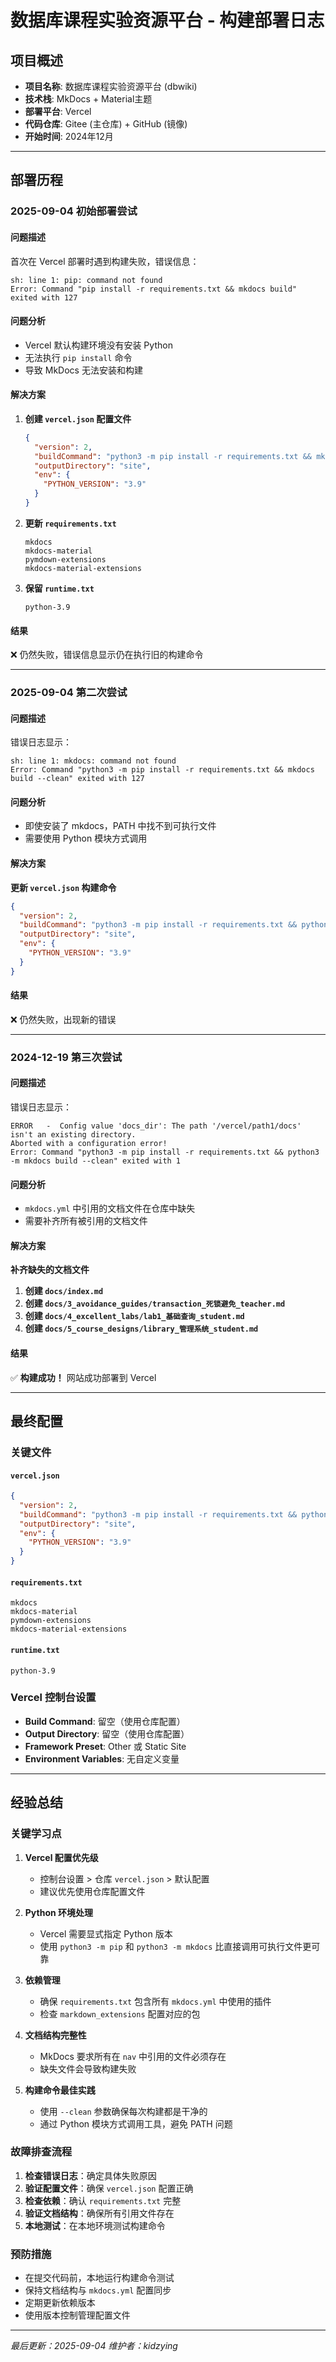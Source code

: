 # 数据库课程实验资源平台 - 构建部署日志

## 项目概述
- **项目名称**: 数据库课程实验资源平台 (dbwiki)
- **技术栈**: MkDocs + Material主题
- **部署平台**: Vercel
- **代码仓库**: Gitee (主仓库) + GitHub (镜像)
- **开始时间**: 2024年12月

---

## 部署历程

### 2025-09-04 初始部署尝试

#### 问题描述
首次在 Vercel 部署时遇到构建失败，错误信息：
```
sh: line 1: pip: command not found
Error: Command "pip install -r requirements.txt && mkdocs build" exited with 127
```

#### 问题分析
- Vercel 默认构建环境没有安装 Python
- 无法执行 `pip install` 命令
- 导致 MkDocs 无法安装和构建

#### 解决方案
1. **创建 `vercel.json` 配置文件**
   ```json
   {
     "version": 2,
     "buildCommand": "python3 -m pip install -r requirements.txt && mkdocs build --clean",
     "outputDirectory": "site",
     "env": {
       "PYTHON_VERSION": "3.9"
     }
   }
   ```

2. **更新 `requirements.txt`**
   ```
   mkdocs
   mkdocs-material
   pymdown-extensions
   mkdocs-material-extensions
   ```

3. **保留 `runtime.txt`**
   ```
   python-3.9
   ```

#### 结果
❌ 仍然失败，错误信息显示仍在执行旧的构建命令

---

### 2025-09-04 第二次尝试

#### 问题描述
错误日志显示：
```
sh: line 1: mkdocs: command not found
Error: Command "python3 -m pip install -r requirements.txt && mkdocs build --clean" exited with 127
```

#### 问题分析
- 即使安装了 mkdocs，PATH 中找不到可执行文件
- 需要使用 Python 模块方式调用

#### 解决方案
**更新 `vercel.json` 构建命令**
```json
{
  "version": 2,
  "buildCommand": "python3 -m pip install -r requirements.txt && python3 -m mkdocs build --clean",
  "outputDirectory": "site",
  "env": {
    "PYTHON_VERSION": "3.9"
  }
}
```

#### 结果
❌ 仍然失败，出现新的错误

---

### 2024-12-19 第三次尝试

#### 问题描述
错误日志显示：
```
ERROR   -  Config value 'docs_dir': The path '/vercel/path1/docs' isn't an existing directory.
Aborted with a configuration error!
Error: Command "python3 -m pip install -r requirements.txt && python3 -m mkdocs build --clean" exited with 1
```

#### 问题分析
- `mkdocs.yml` 中引用的文档文件在仓库中缺失
- 需要补齐所有被引用的文档文件

#### 解决方案
**补齐缺失的文档文件**

1. **创建 `docs/index.md`**
2. **创建 `docs/3_avoidance_guides/transaction_死锁避免_teacher.md`**
3. **创建 `docs/4_excellent_labs/lab1_基础查询_student.md`**
4. **创建 `docs/5_course_designs/library_管理系统_student.md`**

#### 结果
✅ **构建成功！** 网站成功部署到 Vercel

---

## 最终配置

### 关键文件

#### `vercel.json`
```json
{
  "version": 2,
  "buildCommand": "python3 -m pip install -r requirements.txt && python3 -m mkdocs build --clean",
  "outputDirectory": "site",
  "env": {
    "PYTHON_VERSION": "3.9"
  }
}
```

#### `requirements.txt`
```
mkdocs
mkdocs-material
pymdown-extensions
mkdocs-material-extensions
```

#### `runtime.txt`
```
python-3.9
```

### Vercel 控制台设置
- **Build Command**: 留空（使用仓库配置）
- **Output Directory**: 留空（使用仓库配置）
- **Framework Preset**: Other 或 Static Site
- **Environment Variables**: 无自定义变量

---

## 经验总结

### 关键学习点

1. **Vercel 配置优先级**
   - 控制台设置 > 仓库 `vercel.json` > 默认配置
   - 建议优先使用仓库配置文件

2. **Python 环境处理**
   - Vercel 需要显式指定 Python 版本
   - 使用 `python3 -m pip` 和 `python3 -m mkdocs` 比直接调用可执行文件更可靠

3. **依赖管理**
   - 确保 `requirements.txt` 包含所有 `mkdocs.yml` 中使用的插件
   - 检查 `markdown_extensions` 配置对应的包

4. **文档结构完整性**
   - MkDocs 要求所有在 `nav` 中引用的文件必须存在
   - 缺失文件会导致构建失败

5. **构建命令最佳实践**
   - 使用 `--clean` 参数确保每次构建都是干净的
   - 通过 Python 模块方式调用工具，避免 PATH 问题

### 故障排查流程

1. **检查错误日志**：确定具体失败原因
2. **验证配置文件**：确保 `vercel.json` 配置正确
3. **检查依赖**：确认 `requirements.txt` 完整
4. **验证文档结构**：确保所有引用文件存在
5. **本地测试**：在本地环境测试构建命令

### 预防措施

- 在提交代码前，本地运行构建命令测试
- 保持文档结构与 `mkdocs.yml` 配置同步
- 定期更新依赖版本
- 使用版本控制管理配置文件

---



*最后更新：2025-09-04*
*维护者：kidzying*
